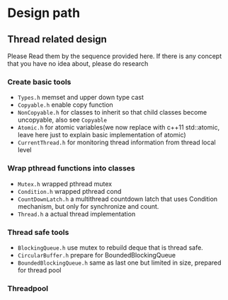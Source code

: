 # Design path
## Thread related design
Please Read them by the sequence provided here. If there is any concept that you have no idea about, please do research 
### Create basic tools 
+ `Types.h` memset and upper down type cast
+ `Copyable.h` enable copy function
+ `NonCopyable.h` for classes to inherit so that child classes become uncopyable, also see `Copyable`
+ `Atomic.h` for atomic variables(we now replace with c++11 std::atomic, leave here just to explain basic implementation of atomic)
+ `CurrentThread.h` for monitoring thread information from thread local level
### Wrap pthread functions into classes
+ `Mutex.h` wrapped pthread mutex
+ `Condition.h` wrapped pthread cond
+ `CountDownLatch.h` a multithread countdown latch that uses Condition mechanism, but only for synchronize and count.
+ `Thread.h` a actual thread implementation
### Thread safe tools
+ `BlockingQueue.h` use mutex to rebuild deque that is thread safe.
+ `CircularBuffer.h` prepare for BoundedBlockingQueue
+ `BoundedBlockingQueue.h` same as last one but limited in size, prepared for thread pool
### Threadpool